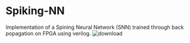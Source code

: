 # Spiking-NN
Implementation of a Spining Neural Network (SNN) trained through back popagation on FPGA using verilog.
![download](https://user-images.githubusercontent.com/66618738/162516607-1e84397c-c0c4-40c7-a6ce-8a90e650bc5d.png)
